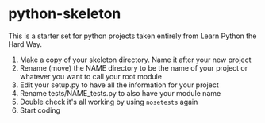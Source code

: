 # python-skeleton
This is a starter set for python projects taken entirely from Learn Python the Hard Way.

1. Make a copy of your skeleton directory. Name it after your new project
2. Rename (move) the NAME directory to be the name of your project or whatever you want to call your root module
3. Edit your setup.py to have all the information for your project
4. Rename tests/NAME_tests.py to also have your module name
5. Double check it's all working by using `nosetests` again
6. Start coding
